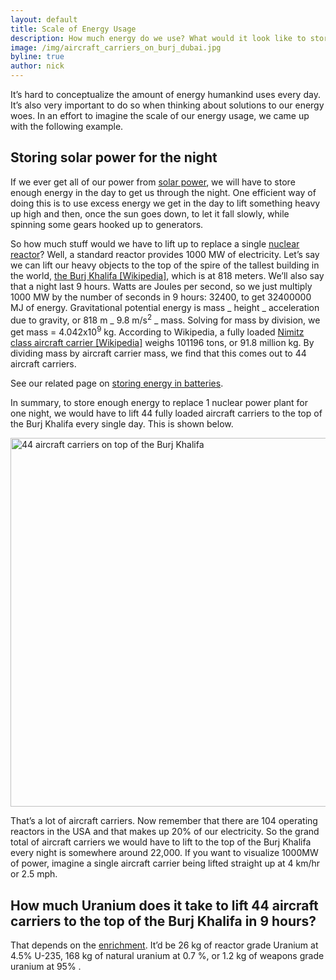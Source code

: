 ```yaml
---
layout: default
title: Scale of Energy Usage
description: How much energy do we use? What would it look like to store it all by lifting large objects to the top of tall buildings?
image: /img/aircraft_carriers_on_burj_dubai.jpg
byline: true
author: nick
---
```


<div class="row">
<div class="col-md-8 col-md-offset-1" markdown="1">

It&rsquo;s hard to conceptualize the amount of energy humankind uses every day.
It&rsquo;s also very important to do so when thinking about solutions to our
energy woes. In an effort to imagine the scale of our energy usage, we came up
with the following example.

## Storing solar power for the night

If we ever get all of our power from <a href="{% link solar-power.md %}">solar
power</a>, we will have to store enough energy in the day to get us through the
night. One efficient way of doing this is to use excess energy we get in the
day to lift something heavy up high and then, once the sun goes down, to let it
fall slowly, while spinning some gears hooked up to generators.

So how much stuff would we have to lift up to replace a single <a
href="{% link reactors.md %}">nuclear reactor</a>? Well, a standard reactor provides 1000 MW of
electricity. Let&rsquo;s say we can lift our heavy objects to the top of the spire of the tallest
building in the world, <a href="https://en.wikipedia.org/wiki/Burj_dubai">the Burj Khalifa
[Wikipedia]</a>, which is at 818 meters. We&rsquo;ll also say that a night last 9 hours. Watts are
Joules per second, so we just multiply 1000 MW by the number of seconds in 9 hours: 32400, to get
32400000 MJ of energy. Gravitational potential energy is mass _ height _ acceleration due to
gravity, or 818 m _ 9.8 m/s<sup>2</sup> _ mass. Solving for mass by division, we get mass =
4.042x10<sup>9</sup> kg. According to Wikipedia, a fully loaded <a
href="https://en.wikipedia.org/wiki/Nimitz_class_aircraft_carrier">Nimitz class aircraft carrier
[Wikipedia]</a> weighs 101196 tons, or 91.8 million kg. By dividing mass by aircraft carrier mass,
we find that this comes out to 44 aircraft carriers.

See our related page on <a href="{% link scale-with-batteries.md %}">storing energy in
batteries</a>.

In summary, to store enough energy to replace 1 nuclear power plant for one night, we would have to
lift 44 fully loaded aircraft carriers to the top of the Burj Khalifa every single day. This is
shown below.

<p><a href="/img/aircraft_carriers_on_burj_dubai.jpg"><img src="/img/aircraft_carriers_on_burj_dubai.jpg" alt="44 aircraft carriers on top of the Burj Khalifa" title="44 aircraft carriers on top of the Burj Khalifa" class="rounded img-fluid" width="590"/></a></p>

That&rsquo;s a lot of aircraft carriers. Now remember that there are 104 operating reactors in the
USA and that makes up 20% of our electricity. So the grand total of aircraft carriers we would have
to lift to the top of the Burj Khalifa every night is somewhere around 22,000. If you want to
visualize 1000MW of power, imagine a single aircraft carrier being lifted straight up at 4 km/hr or
2.5 mph.

## How much Uranium does it take to lift 44 aircraft carriers to the top of the Burj Khalifa in 9 hours?

That depends on the <a href="{% link isotopes.md %}#enrichment">enrichment</a>. It&rsquo;d be 26
kg of reactor grade Uranium at 4.5% U-235, 168 kg of natural uranium at 0.7 %, or 1.2 kg of weapons
grade uranium at 95% .

</div>
</div>
